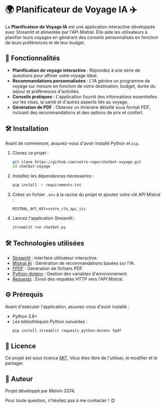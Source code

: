 # 🌍 Planificateur de Voyage IA ✈️

Le **Planificateur de Voyage IA** est une application interactive développée avec Streamlit et alimentée par l'API Mistral. Elle aide les utilisateurs à planifier leurs voyages en générant des conseils personnalisés en fonction de leurs préférences et de leur budget.

## 🚀 Fonctionnalités

- **Planification de voyage interactive** : Répondez à une série de questions pour affiner votre voyage idéal.
- **Recommandations personnalisées** : L'IA génère un programme de voyage sur mesure en fonction de votre destination, budget, durée du séjour et préférences d'activités.
- **Conseils pratiques** : L'application fournit des informations essentielles sur les visas, la santé et d'autres aspects liés au voyage.
- **Génération de PDF** : Obtenez un itinéraire détaillé sous format PDF, incluant des recommandations et des options de prix et confort.

## 🛠️ Installation
Avant de commencer, assurez-vous d'avoir installé Python et `pip`.

1. Clonez ce projet :
   ```sh
   git clone https://github.com/votre-repo/chatbot-voyage.git
   cd chatbot-voyage
   ```
2. Installez les dépendances nécessaires :
   ```sh
   pip install -r requirements.txt
   ```
3. Créez un fichier `.env` à la racine du projet et ajoutez votre clé API Mistral :
   ```
   MISTRAL_API_KEY=votre_cle_api_ici
   ```
4. Lancez l'application Streamlit :
   ```sh
   streamlit run chatbot.py
   ```

## 🛠️ Technologies utilisées
- [Streamlit](https://streamlit.io/) : Interface utilisateur interactive.
- [Mistral AI](https://mistral.ai/) : Génération de recommandations basées sur l'IA.
- [FPDF](https://pyfpdf.readthedocs.io/en/latest/) : Génération de fichiers PDF.
- [Python-dotenv](https://pypi.org/project/python-dotenv/) : Gestion des variables d'environnement.
- [Requests](https://docs.python-requests.org/en/latest/) : Envoi des requêtes HTTP vers l'API Mistral.

## ⚙️ Prérequis
Avant d'exécuter l'application, assurez-vous d'avoir installé :
- Python 3.8+
- Les bibliothèques Python suivantes :
  ```sh
  pip install streamlit requests python-dotenv fpdf
  ```

## 📄 Licence
Ce projet est sous licence [MIT](LICENSE). Vous êtes libre de l'utiliser, le modifier et le partager.

## 📝 Auteur
Projet développé par Melvin 3374. 

Pour toute question, n'hésitez pas à me contacter ! 😊
